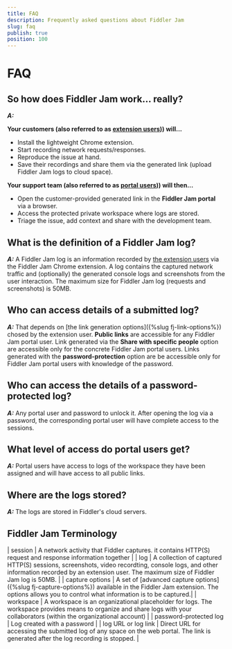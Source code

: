```yaml
---
title: FAQ
description: Frequently asked questions about Fiddler Jam
slug: faq
publish: true
position: 100
---
```


# FAQ

## So how does Fiddler Jam work... really?  

**_A:_**  

**Your customers (also referred to as [extension users](#fiddler-jam-terminology))) will...**  
- Install the lightweight Chrome extension.
- Start recording network requests/responses.
- Reproduce the issue at hand.
- Save their recordings and share them via the generated link (upload Fiddler Jam logs to cloud space).  

**Your support team (also referred to as [portal users](#fiddler-jam-terminology))) will then...**  
- Open the customer-provided generated link in the **Fiddler Jam portal** via a browser.
- Access the protected private workspace where logs are stored.
- Triage the issue, add context and share with the development team.

## What is the definition of a Fiddler Jam log?

**_A:_** A Fiddler Jam log is an information recorded by [the extension users](#what-is-an-extension-user?) via the Fiddler Jam Chrome extension. A log contains the captured network traffic and (optionally) the generated console logs and screenshots from the user interaction. The maximum size for Fiddler Jam log (requests and screenshots) is 50MB.

## Who can access details of a submitted log?

**_A:_** That depends on [the link generation options]({%slug fj-link-options%}) chosed by the extension user. **Public links** are accessible for any Fiddler Jam portal user. Link generated via the **Share with specific people** option are accessible only for the concrete Fiddler Jam portal users. Links generated with the **password-protection** option are be accessible only for Fiddler Jam portal users with knowledge of the password.

## Who can access the details of a password-protected log?

**_A:_** Any portal user and password to unlock it. After opening the log via a password, the corresponding portal user will have complete access to the sessions.

## What level of access do portal users get?

**_A:_** Portal users have access to logs of the workspace they have been assigned and will have access to all public links.

## Where are the logs stored?

**_A:_** The logs are stored in Fiddler's cloud servers.

## Fiddler Jam Terminology

|  session |   A network activity that Fiddler captures. it contains HTTP(S) request and response information together   |
|  log |   A collection of captured HTTP(S) sessions, screenshots, video recordting, console logs, and other information recorded by an extension user. The maximum size of Fiddler Jam log is 50MB.  |
|  capture options |  A set of [advanced capture options]({%slug fj-capture-options%}) available in the Fiddler Jam extension. The options allows you to control what information is to be captured.|
|  workspace   |   A workspace is an organizational placeholder for logs. The workspace provides means to organize and share logs with your collaborators (within the organizational account)   |
|  password-protected log  |   Log created with a password |
|  log URL or log link |  Direct URL for accessing the submitted log of any space on the web portal. The link is generated after the log recording is stopped.  |
